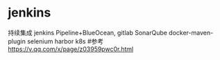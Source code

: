 # jenkins
  持续集成 jenkins Pipeline+BlueOcean,
          gitlab
          SonarQube
          docker-maven-plugin
          selenium
          harbor
          k8s
#参考
  https://v.qq.com/x/page/z03959pwc0r.html
